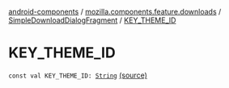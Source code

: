 [android-components](../../index.md) / [mozilla.components.feature.downloads](../index.md) / [SimpleDownloadDialogFragment](index.md) / [KEY_THEME_ID](./-k-e-y_-t-h-e-m-e_-i-d.md)

# KEY_THEME_ID

`const val KEY_THEME_ID: `[`String`](https://kotlinlang.org/api/latest/jvm/stdlib/kotlin/-string/index.html) [(source)](https://github.com/mozilla-mobile/android-components/blob/master/components/feature/downloads/src/main/java/mozilla/components/feature/downloads/SimpleDownloadDialogFragment.kt#L192)